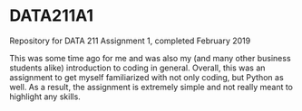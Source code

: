 # DATA211A1
Repository for DATA 211 Assignment 1, completed February 2019 

This was some time ago for me and was also my (and many other business students alike) introduction to coding in general. Overall, this was an assignment to get myself familiarized with not only coding, but Python as well. As a result, the assignment is extremely simple and not really meant to highlight any skills.
